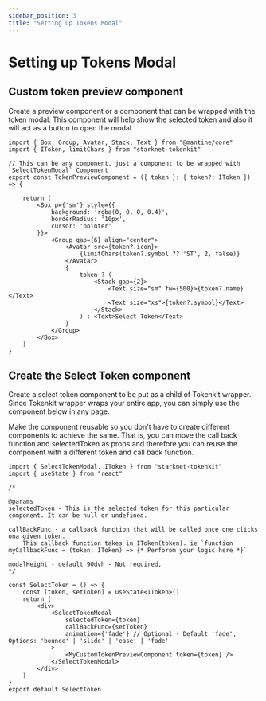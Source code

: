 ```yaml
---
sidebar_position: 3
title: "Setting up Tokens Modal"
---
```


# Setting up Tokens Modal
 
## Custom token preview component

Create a preview component or a component that can be wrapped with the token modal. This component will help show the selected token and also it will act as a button to open the modal.

```tsx
import { Box, Group, Avatar, Stack, Text } from "@mantine/core"
import { IToken, limitChars } from "starknet-tokenkit"

// This can be any component, just a component to be wrapped with `SelectTokenModal` Component
export const TokenPreviewComponent = ({ token }: { token?: IToken }) => {

    return (
        <Box p={'sm'} style={{
            background: 'rgba(0, 0, 0, 0.4)',
            borderRadius: '10px',
            cursor: 'pointer'
        }}>
            <Group gap={6} align="center">
                <Avatar src={token?.icon}>
                    {limitChars(token?.symbol ?? 'ST', 2, false)}
                </Avatar>
                {
                    token ? (
                        <Stack gap={2}>
                            <Text size="sm" fw={500}>{token?.name}</Text>
                            <Text size="xs">{token?.symbol}</Text>
                        </Stack>
                    ) : <Text>Select Token</Text>
                }
            </Group>
        </Box>
    )
}
```

## Create the Select Token component

Create a select token component to be put as a child of Tokenkit wrapper. Since Tokenkit wrapper wraps your entire app, you can simply use the component below in any page.

Make the component reusable so you don't have to create different components to achieve the same. That is, you can move the call back function and selectedToken as props and therefore you can reuse the component with a different token and call back function.

```tsx
import { SelectTokenModal, IToken } from "starknet-tokenkit"
import { useState } from "react"

/*

@params
selectedToken - This is the selected token for this particular component. It can be null or undefined.

callBackFunc - a callback function that will be called once one clicks ona given token. 
    This callback function takes in IToken(token). ie `function myCallbackFunc = (token: IToken) => {* Perforom your logic here *}`
    
modalHeight - default 90dvh - Not required, 
*/

const SelectToken = () => {
    const [token, setToken] = useState<IToken>()
    return (
        <div>
            <SelectTokenModal 
                selectedToken={token} 
                callBackFunc={setToken} 
                animation={'fade'} // Optional - Default 'fade', Options: 'bounce' | 'slide' | 'ease' | 'fade'
            >
                <MyCustomTokenPreviewComponent token={token} />
            </SelectTokenModal>
        </div>
    )
}
export default SelectToken
```





